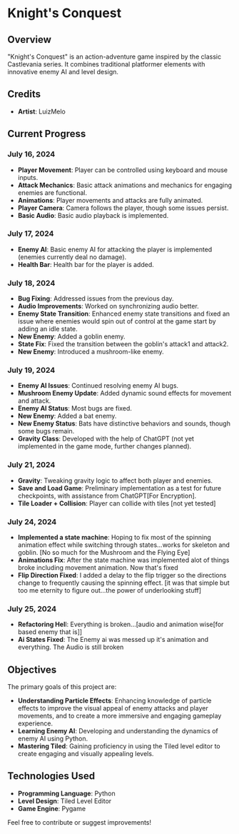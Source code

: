# Knight's Conquest

## Overview
"Knight's Conquest" is an action-adventure game inspired by the classic Castlevania series. It combines traditional platformer elements with innovative enemy AI and level design.

## Credits
- **Artist**: LuizMelo 

## Current Progress

### July 16, 2024
- **Player Movement**: Player can be controlled using keyboard and mouse inputs.
- **Attack Mechanics**: Basic attack animations and mechanics for engaging enemies are functional.
- **Animations**: Player movements and attacks are fully animated.
- **Player Camera**: Camera follows the player, though some issues persist.
- **Basic Audio**: Basic audio playback is implemented.

### July 17, 2024
- **Enemy AI**: Basic enemy AI for attacking the player is implemented (enemies currently deal no damage).
- **Health Bar**: Health bar for the player is added.

### July 18, 2024
- **Bug Fixing**: Addressed issues from the previous day.
- **Audio Improvements**: Worked on synchronizing audio better.
- **Enemy State Transition**: Enhanced enemy state transitions and fixed an issue where enemies would spin out of control at the game start by adding an idle state.
- **New Enemy**: Added a goblin enemy.
- **State Fix**: Fixed the transition between the goblin's attack1 and attack2.
- **New Enemy**: Introduced a mushroom-like enemy.

### July 19, 2024
- **Enemy AI Issues**: Continued resolving enemy AI bugs.
- **Mushroom Enemy Update**: Added dynamic sound effects for movement and attack.
- **Enemy AI Status**: Most bugs are fixed.
- **New Enemy**: Added a bat enemy.
- **New Enemy Status**: Bats have distinctive behaviors and sounds, though some bugs remain.
- **Gravity Class**: Developed with the help of ChatGPT (not yet implemented in the game mode, further changes planned).

### July 21, 2024
- **Gravity**: Tweaking gravity logic to affect both player and enemies.
- **Save and Load Game**: Preliminary implementation as a test for future checkpoints, with assistance from ChatGPT[For Encryption].
- **Tile Loader + Collision**: Player can collide with tiles [not yet tested]

### July 24, 2024
- **Implemented a state machine**: Hoping to fix most of the spinning animation effect while switching through states...works for skeleton and goblin. [No so much for the Mushroom and the Flying Eye]
- **Animations Fix**: After the state machine was implemented alot of things broke including movement animation. Now that's fixed
- **Flip Direction Fixed**: I added a delay to the flip trigger so the directions change to frequently causing the spinning effect. [it was that simple but too me eternity to figure out...the power of underlooking stuff]

### July 25, 2024
- **Refactoring Hel**l: Everything is broken...[audio and animation wise[for based enemy that is]]
- **Ai States Fixed**: The Enemy ai was messed up it's animation and everything. The Audio is still broken

## Objectives
The primary goals of this project are:
- **Understanding Particle Effects**: Enhancing knowledge of particle effects to improve the visual appeal of enemy attacks and player movements, and to create a more immersive and engaging gameplay experience.
- **Learning Enemy AI**: Developing and understanding the dynamics of enemy AI using Python.
- **Mastering Tiled**: Gaining proficiency in using the Tiled level editor to create engaging and visually appealing levels.

## Technologies Used
- **Programming Language**: Python
- **Level Design**: Tiled Level Editor
- **Game Engine**: Pygame

Feel free to contribute or suggest improvements!

